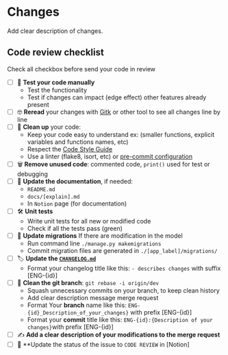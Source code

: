 # Changes

Add clear description of changes.

## Code review checklist

Check all checkbox before send your code in review

- [ ] 🧪 **Test your code manually**
  - Test the functionality
  - Test if changes can impact (edge effect) other features already present
- [ ] 🤓 **Reread** your changes with [Gitk](https://www.atlassian.com/git/tutorials/gitk) or other tool to see all changes line by line
- [ ] 🧼 **Clean up** your code:
  - Keep your code easy to understand ex: (smaller functions, explicit variables and functions names, etc)
  - Respect the [Code Style Guide](https://github.com/converterx/converterx-backend/blob/1fd7800e1a7044080d11243a671f91a6d99c528e/docs/codestyle.md)
  - Use a linter (flake8, isort, etc) or [pre-commit configuration](https://github.com/converterx/converterx-backend/blob/7f309a22b3283e0ce5ea96418e659af795864864/.pre-commit-config-ci.yaml)
- [ ] 🗑 **Remove unused code**: commented code, `print()` used for test or debugging
- [ ] 📑 **Update the documentation**, if needed:
  - `README.md`
  - `docs/[explain].md`
  - In `Notion` page (for documentation)
- [ ] 🛠 **Unit tests**
  - Write unit tests for all new or modified code
  - Check if all the tests pass (green)
- [ ] 💾 **Update migrations** If there are modification in the model
  - Run command line `./manage.py makemigrations`
  - Commit migration files are generated in `./[app_label]/migrations/`
- [ ] 🏷 **Update the [`CHANGELOG.md`](https://semver.org)**
  - Format your changelog title like this: `- describes changes` with suffix [ENG-{id}]
- [ ] 🌴 **Clean the git branch**: `git rebase -i origin/dev`
  - Squash unnecessary commits on your branch, to keep clean history
  - Add clear description message merge request
  - Format Your **branch** name like this: `ENG-{id}_Description_of_your_changes}` with prefix [ENG-{id}]
  - Format your **commit** title like this: `ENG-{id}:{Description of your changes}`with prefix [ENG-{id}]
- [ ] ✍️ **Add a clear description of your modifications to the merge request**
- [ ] 🔄 **Update the status of the issue to `CODE REVIEW` in [Notion]
